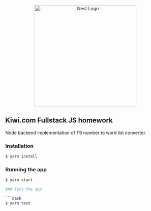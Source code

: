 <p align="center">
  <a href="http://nestjs.com/" target="blank"><img src="https://nestjs.com/img/logo_text.svg" width="320" alt="Nest Logo" /></a>
</p>
  
## Kiwi.com Fullstack JS homework
Node backend implementation of T9 number to word list converter.

### Installation

```bash
$ yarn install
```

### Running the app

```bash
$ yarn start

### Test the app

```bash
$ yarn test